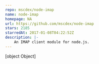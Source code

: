 ```yaml
---
repo: mscdex/node-imap
name: node-imap
homepage: NA
url: https://github.com/mscdex/node-imap
stars: 2185
starredAt: 2017-01-08T04:22:52Z
description: |-
    An IMAP client module for node.js.
---
```


[object Object]

